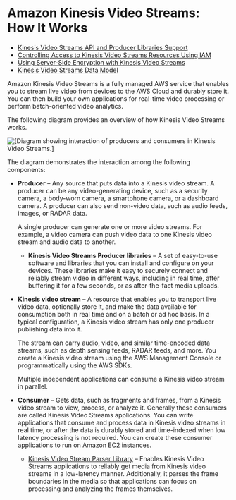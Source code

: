 # Amazon Kinesis Video Streams: How It Works<a name="how-it-works"></a>


+ [Kinesis Video Streams API and Producer Libraries Support](how-it-works-kinesis-video-api-producer-sdk.md)
+ [Controlling Access to Kinesis Video Streams Resources Using IAM](how-iam.md)
+ [Using Server\-Side Encryption with Kinesis Video Streams](how-kms.md)
+ [Kinesis Video Streams Data Model](how-data.md)

Amazon Kinesis Video Streams is a fully managed AWS service that enables you to stream live video from devices to the AWS Cloud and durably store it\. You can then build your own applications for real\-time video processing or perform batch\-oriented video analytics\.

The following diagram provides an overview of how Kinesis Video Streams works\.

![\[Diagram showing interaction of producers and consumers in Kinesis Video Streams.\]](http://docs.aws.amazon.com/kinesisvideostreams/latest/dg/images/acuity-arch-3a.png)

The diagram demonstrates the interaction among the following components:

+ **Producer** – Any source that puts data into a Kinesis video stream\. A producer can be any video\-generating device, such as a security camera, a body\-worn camera, a smartphone camera, or a dashboard camera\. A producer can also send non\-video data, such as audio feeds, images, or RADAR data\.

  A single producer can generate one or more video streams\. For example, a video camera can push video data to one Kinesis video stream and audio data to another\.

  + **Kinesis Video Streams Producer libraries** – A set of easy\-to\-use software and libraries that you can install and configure on your devices\. These libraries make it easy to securely connect and reliably stream video in different ways, including in real time, after buffering it for a few seconds, or as after\-the\-fact media uploads\.

+ **Kinesis video stream** – A resource that enables you to transport live video data, optionally store it, and make the data available for consumption both in real time and on a batch or ad hoc basis\. In a typical configuration, a Kinesis video stream has only one producer publishing data into it\. 

  The stream can carry audio, video, and similar time\-encoded data streams, such as depth sensing feeds, RADAR feeds, and more\. You create a Kinesis video stream using the AWS Management Console or programmatically using the AWS SDKs\.

  Multiple independent applications can consume a Kinesis video stream in parallel\. 

+ **Consumer** – Gets data, such as fragments and frames, from a Kinesis video stream to view, process, or analyze it\. Generally these consumers are called Kinesis Video Streams applications\. You can write applications that consume and process data in Kinesis video streams in real time, or after the data is durably stored and time\-indexed when low latency processing is not required\. You can create these consumer applications to run on Amazon EC2 instances\.

  + [Kinesis Video Stream Parser Library](parser-library.md) – Enables Kinesis Video Streams applications to reliably get media from Kinesis video streams in a low\-latency manner\. Additionally, it parses the frame boundaries in the media so that applications can focus on processing and analyzing the frames themselves\.